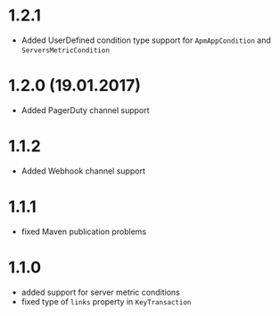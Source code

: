 # 1.2.1
- Added UserDefined condition type support for `ApmAppCondition` and `ServersMetricCondition`

# 1.2.0 (19.01.2017)
- Added PagerDuty channel support

# 1.1.2
- Added Webhook channel support

# 1.1.1
- fixed Maven publication problems

# 1.1.0
- added support for server metric conditions
- fixed type of `links` property in `KeyTransaction` 
